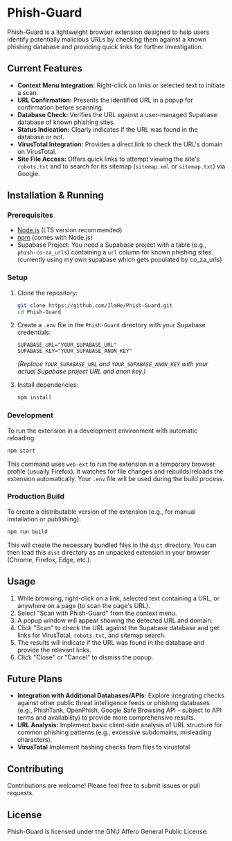 # Phish-Guard

Phish-Guard is a lightweight browser extension designed to help users identify potentially malicious URLs by checking them against a known phishing database and providing quick links for further investigation.

## Current Features

*   **Context Menu Integration:** Right-click on links or selected text to initiate a scan.
*   **URL Confirmation:** Presents the identified URL in a popup for confirmation before scanning.
*   **Database Check:** Verifies the URL against a user-managed Supabase database of known phishing sites.
*   **Status Indication:** Clearly indicates if the URL was found in the database or not.
*   **VirusTotal Integration:** Provides a direct link to check the URL's domain on VirusTotal.
*   **Site File Access:** Offers quick links to attempt viewing the site's `robots.txt` and to search for its sitemap (`sitemap.xml` or `sitemap.txt`) via Google.

## Installation & Running

### Prerequisites

*   [Node.js](https://nodejs.org/) (LTS version recommended)
*   [npm](https://www.npmjs.com/) (comes with Node.js)
*   Supabase Project: You need a Supabase project with a table (e.g., `phish-co-za_urls`) containing a `url` column for known phishing sites. (currently using my own supabase which gets populated by co_za_urls)

### Setup

1.  Clone the repository:
    ```bash
    git clone https://github.com/IlmHe/Phish-Guard.git
    cd Phish-Guard
    ```

2.  Create a `.env` file in the `Phish-Guard` directory with your Supabase credentials:
    ```dotenv
    SUPABASE_URL="YOUR_SUPABASE_URL"
    SUPABASE_KEY="YOUR_SUPABASE_ANON_KEY"
    ```
    *(Replace `YOUR_SUPABASE_URL` and `YOUR_SUPABASE_ANON_KEY` with your actual Supabase project URL and anon key.)*

3.  Install dependencies:
    ```bash
    npm install
    ```

### Development

To run the extension in a development environment with automatic reloading:

```bash
npm start
```

This command uses `web-ext` to run the extension in a temporary browser profile (usually Firefox). It watches for file changes and rebuilds/reloads the extension automatically. Your `.env` file will be used during the build process.

### Production Build

To create a distributable version of the extension (e.g., for manual installation or publishing):

```bash
npm run build
```

This will create the necessary bundled files in the `dist` directory. You can then load this `dist` directory as an unpacked extension in your browser (Chrome, Firefox, Edge, etc.).

## Usage

1.  While browsing, right-click on a link, selected text containing a URL, or anywhere on a page (to scan the page's URL).
2.  Select "Scan with Phish-Guard" from the context menu.
3.  A popup window will appear showing the detected URL and domain.
4.  Click "Scan" to check the URL against the Supabase database and get links for VirusTotal, `robots.txt`, and sitemap search.
5.  The results will indicate if the URL was found in the database and provide the relevant links.
6.  Click "Close" or "Cancel" to dismiss the popup.

## Future Plans

*   **Integration with Additional Databases/APIs:** Explore integrating checks against other public threat intelligence feeds or phishing databases (e.g., PhishTank, OpenPhish, Google Safe Browsing API - subject to API terms and availability) to provide more comprehensive results.
*   **URL Analysis:** Implement basic client-side analysis of URL structure for common phishing patterns (e.g., excessive subdomains, misleading characters).
*   **VirusTotal** Implement hashing checks from files to virustotal

## Contributing

Contributions are welcome! Please feel free to submit issues or pull requests.

## License

Phish-Guard is licensed under the GNU Affero General Public License.
